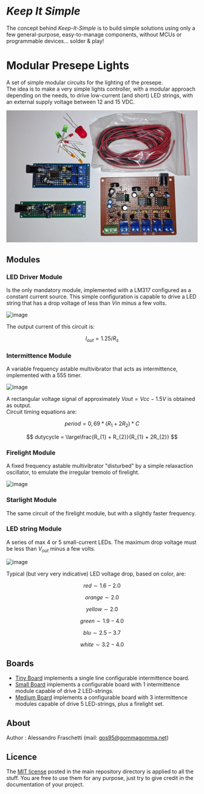 # *Keep It Simple*
The concept behind *Keep-It-Simple* is to build simple solutions using only a few general-purpose, easy-to-manage components, without MCUs or programmable devices... solder & play!

# Modular Presepe Lights
A set of simple modular circuits for the lighting of the presepe.
<br/>
The idea is to make a very simple lights controller, with a modular approach depending on the needs, to drive low-current (and short) LED strings, with an external supply voltage between 12 and 15 VDC.

![overview](resources/overview.jpg)



## Modules

### LED Driver Module
Is the only mandatory module, implemented with a LM317 configured as a constant current source.
This simple configuration is capable to drive a LED string that has a drop voltage of less than $Vin$ minus a few volts.

![image](resources/led-driver-module-schematic.jpg)

The output current of this circuit is:

$$ I_{out} = 1.25/R_{s} $$


### Intermittence Module
A variable frequency astable multivibrator that acts as intermittence, implemented with a 555 timer.

![image](resources/intermittence-module-schematic.jpg)

A rectangular voltage signal of approximately $Vout = Vcc-1.5V$ is obtained as output.
<br/>
Circuit timing equations are:

$$ period = 0,69*(R_{1} + 2R_{2})*C $$

$$ dutycycle = \large\frac{R_{1} + R_{2}}{R_{1} + 2R_{2}} $$


### Firelight Module
A fixed frequency astable multivibrator "disturbed" by a simple relaxaction oscillator, to emulate the irregular tremolo of firelight.

![image](resources/firelight-module-schematic.jpg)


### Starlight Module
The same circuit of the firelight module, but with a slightly faster frequency.


### LED string Module
A series of max 4 or 5 small-current LEDs. The maximum drop voltage must be less than $V_{out}$ minus a few volts.

![image](resources/led-string-module-schematic.jpg)

Typical (but very very indicative) LED voltage drop, based on color, are:

$$ red \sim 1.6 - 2.0 $$

$$ orange \sim 2.0 $$

$$ yellow \sim 2.0 $$

$$ green \sim 1.9 - 4.0 $$

$$ blu \sim 2.5 - 3.7 $$

$$ white \sim 3.2 - 4.0 $$



## Boards
- [Tiny Board](boards/tiny-board) implements a single line configurable intermittence board.
- [Small Board](boards/small-board) implements a configurable board with 1 intermittence module capable of drive 2 LED-strings.
- [Medium Board](boards/medium-board) implements a configurable board with 3 intermittence modules capable of drive 5 LED-strings, plus a firelight set.



## About
Author : Alessandro Fraschetti (mail: [gos95@gommagomma.net](mailto:gos95@gommagomma.net))



## Licence
The [MIT license](LICENSE) posted in the main repository directory is applied to all the stuff.
You are free to use them for any purpose, just try to give credit in the documentation of your project.